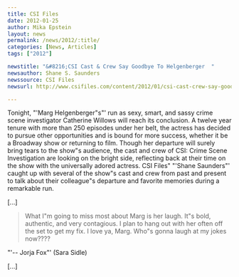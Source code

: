 ```yaml
---
title: CSI Files
date: 2012-01-25
author: Mika Epstein
layout: news
permalink: /news/2012/:title/
categories: [News, Articles]
tags: ["2012"]

newstitle: "&#8216;CSI Cast & Crew Say Goodbye To Helgenberger  "
newsauthor: Shane S. Saunders  
newssource: CSI Files  
newsurl: http://www.csifiles.com/content/2012/01/csi-cast-crew-say-goodbye-to-helgenberger/  

---
```


Tonight, "'Marg Helgenberger"s"' run as sexy, smart, and sassy crime scene investigator Catherine Willows will reach its conclusion. A twelve year tenure with more than 250 episodes under her belt, the actress has decided to pursue other opportunities and is bound for more success, whether it be a Broadway show or returning to film. Though her departure will surely bring tears to the show"s audience, the cast and crew of CSI: Crime Scene Investigation are looking on the bright side, reflecting back at their time on the show with the universally adored actress. CSI Files" "'Shane Saunders"' caught up with several of the show"s cast and crew from past and present to talk about their colleague"s departure and favorite memories during a remarkable run.

[...]

> What I"m going to miss most about Marg is her laugh. It"s bold, authentic, and very contagious. I plan to hang out with her often off the set to get my fix. I love ya, Marg. Who"s gonna laugh at my jokes now????

"'-- Jorja Fox"' (Sara Sidle)

[...]

